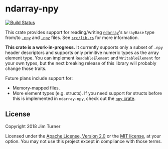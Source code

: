 # ndarray-npy

[![Build Status](https://travis-ci.org/jturner314/ndarray-npy.svg?branch=master)](https://travis-ci.org/jturner314/ndarray-npy)

This crate provides support for reading/writing [`ndarray`]'s `ArrayBase` type
from/to [`.npy`] and [`.npz`] files. See [`src/lib.rs`](src/lib.rs) for more
information.

[`ndarray`]: https://github.com/bluss/rust-ndarray
[`.npy`]: https://docs.scipy.org/doc/numpy/neps/npy-format.html
[`.npz`]: https://docs.scipy.org/doc/numpy/reference/generated/numpy.savez.html

**This crate is a work-in-progress.** It currently supports only a subset of
`.npy` header descriptors and supports only primitive numeric types as the
array element type. You can implement `ReadableElement` and `WritableElement`
for your own types, but the next breaking release of this library will probably
change those traits.

Future plans include support for:

* Memory-mapped files.
* More element types (e.g. structs). If you need support for structs before
  this is implemented in `ndarray-npy`, check out the [`npy`
  crate](https://crates.io/crates/npy).

## License

Copyright 2018 Jim Turner

Licensed under the [Apache License, Version 2.0](LICENSE-APACHE) or the [MIT
license](LICENSE-MIT), at your option. You may not use this project except in
compliance with those terms.

